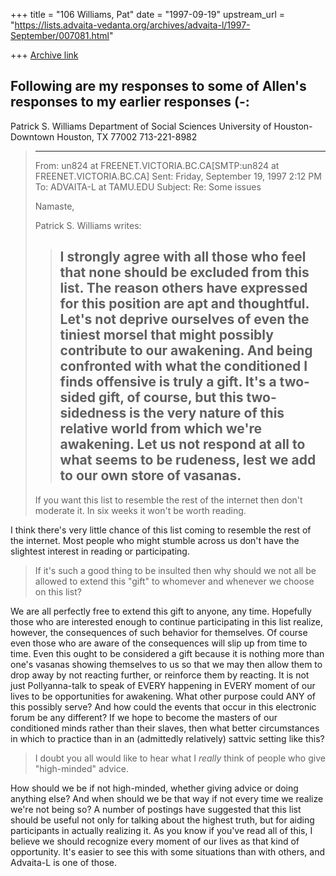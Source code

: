 +++
title = "106 Williams, Pat"
date = "1997-09-19"
upstream_url = "https://lists.advaita-vedanta.org/archives/advaita-l/1997-September/007081.html"

+++
[Archive link](https://lists.advaita-vedanta.org/archives/advaita-l/1997-September/007081.html)

Following are my responses to some of Allen's responses to my earlier
responses (-:
----------
Patrick S. Williams
Department of Social Sciences
University of Houston-Downtown
Houston, TX  77002
713-221-8982

> ----------
> From:
> un824 at FREENET.VICTORIA.BC.CA[SMTP:un824 at FREENET.VICTORIA.BC.CA]
> Sent:         Friday, September 19, 1997 2:12 PM
> To:   ADVAITA-L at TAMU.EDU
> Subject:      Re: Some issues
>
> Namaste,
>
> Patrick S. Williams writes:
>
> >I strongly agree with all those who feel that none should be excluded
> >from this list.  The reason others have expressed for this position
> are
> >apt and thoughtful.  Let's not deprive ourselves of even the tiniest
> >morsel that might possibly contribute to our awakening.  And being
> >confronted with what the conditioned I finds offensive is truly a
> gift.
> >It's a two-sided gift, of course, but this two-sidedness is the very
> >nature of this relative world from which we're awakening.  Let us not
> >respond at all to what seems to be rudeness, lest we add to our own
> >store of vasanas.
> >----------
> If you want this list to
> resemble the rest of the internet then don't moderate it. In six weeks
> it won't be worth reading.
>
I think there's very little chance of this list coming to resemble the
rest of the internet.  Most people who might stumble across us don't
have the slightest interest in reading or participating.

> If it's such a good thing to be insulted then why should we not all
> be allowed to extend this "gift" to whomever and whenever we choose on
> this
> list?
>
We are all perfectly free to extend this gift to anyone, any time.
Hopefully those who are interested enough to continue participating in
this list realize, however, the consequences of such behavior for
themselves.  Of course even those who are aware of the consequences will
slip up from time to time.  Even this ought to be considered a gift
because it is nothing more than one's vasanas showing themselves to us
so that we may then allow them to drop away by not reacting further, or
reinforce them by reacting.  It is not just Pollyanna-talk to speak of
EVERY happening in EVERY moment of our lives to be opportunities for
awakening.  What other purpose could ANY of this possibly serve?  And
how could the events that occur in this electronic forum be any
different?  If we hope to become the masters of our conditioned minds
rather than their slaves, then what better circumstances in which to
practice than in an (admittedly relatively) sattvic setting like this?

> I doubt you all would
> like to hear what I *really* think of people who give "high-minded"
> advice.
>
How should we be if not high-minded, whether giving advice or doing
anything else?  And when should we be that way if not every time we
realize we're not being so?  A number of postings have suggested that
this list should be useful not only for talking about the highest truth,
but for aiding participants in actually realizing it.  As you know if
you've read all of this, I believe we should recognize every moment of
our lives as that kind of opportunity.  It's easier to see this with
some situations than with others, and Advaita-L is one of those.

